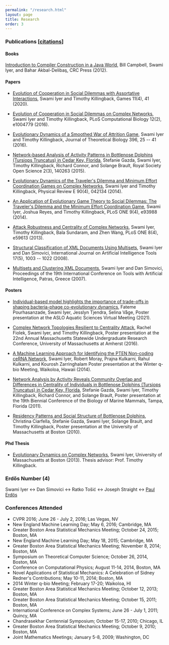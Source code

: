 ```yaml
---
permalink: "/research.html"
layout: page
title: Research
order: 3
---
```


### Publications \[[citations](http://scholar.google.com/citations?user=zdmnT3sAAAAJ)\]

#### Books

[Introduction to Compiler Construction in a Java World](http://www.amazon.com/Introduction-Compiler-Construction-Java-World/dp/1439860882), Bill Campbell, Swami Iyer, and Bahar Akbal-Deliba&#351;, CRC Press (2012).

#### Papers

- [Evolution of Cooperation in Social Dilemmas with Assortative Interactions](https://doi.org/10.3390/g11040041), Swami Iyer and Timothy Killingback, Games 11(4), 41 (2020).

- [Evolution of Cooperation in Social Dilemmas on Complex Networks](http://dx.doi.org/10.1371/journal.pcbi.1004779), Swami Iyer and Timothy Killingback, PLoS Computational Biology 12(2), e1004779 (2016).

- [Evolutionary Dynamics of a Smoothed War of Attrition Game](http://dx.doi.org/10.1016/j.jtbi.2016.02.014), Swami Iyer and Timothy Killingback, Journal of Theoretical Biology 396, 25 -- 41 (2016).

- [Network-based Analysis of Activity Patterns in Bottlenose Dolphins (Tursiops Truncatus) in Cedar Key, Florida](http://dx.doi.org/10.1098/rsos.140263), Stefanie Gazda, Swami Iyer, Timothy Killingback, Richard Connor, and Solange Brault, Royal Society Open Science 2(3), 140263 (2015).

- [Evolutionary Dynamics of the Traveler's Dilemma and Minimum Effort Coordination Games on Complex Networks](http://dx.doi.org/10.1103/PhysRevE.90.042134), Swami Iyer and Timothy Killingback, Physical Review E 90(4), 042134 (2014).

- [An Application of Evolutionary Game Theory to Social Dilemmas: The Traveler's Dilemma and the Minimum Effort Coordination Game](http://dx.doi.org/10.1371/journal.pone.0093988), Swami Iyer, Joshua Reyes, and Timothy Killingback, PLoS ONE 9(4), e93988 (2014).

- [Attack Robustness and Centrality of Complex Networks](http://dx.doi.org/10.1371/journal.pone.0059613), Swami Iyer, Timothy Killingback, Bala Sundaram, and Zhen Wang, PLoS ONE 8(4), e59613 (2013).

- [Structural Classification of XML Documents Using Multisets](/public/research/multisets_long.pdf), Swami Iyer and Dan Simovici, International Journal on Artificial Intelligence Tools 17(5), 1003 -- 1022 (2008).
 
- [Multisets and Clustering XML Documents](/public/research/multisets_short.pdf), Swami Iyer and Dan Simovici, Proceedings of the 19th International Conference on Tools with Artificial Intelligence, Patras, Greece (2007).

#### Posters

- [Individual-based model highlights the importance of trade-offs in shaping bacteria-phage co-evolutionary dynamics](/public/research/aslo_poster1.pdf), Fateme Pourhasanzade, Swami Iyer, Jesslyn Tjendra, Selina V&aring;ge, Poster presentation at the ASLO Aquatic Sciences Virtual Meeting (2021).

- [Complex Network Topologies Resilient to Centrality Attack](/public/research/evolving_network_poster.pdf), Rachel Fiolek, Swami Iyer, and Timothy Killingback, Poster presentation at the 22nd Annual Massachusetts Statewide Undergraduate Research Conference, University of Massachusetts at Amherst (2016).

- [A Machine Learning Approach for Identifying the PTEN Non-coding ceRNA Network](/public/research/cerna_poster.pdf), Swami Iyer, Robert Moray, Prajna Kulkarni, Rahul Kulkarni, and Kourosh Zarringhalam Poster presentation at the Winter q-bio Meeting, Waikoloa, Hawaii (2014).

- [Network Analysis by Activity Reveals Community Overlap and Differences in Centrality of Individuals in Bottlenose Dolphins (Tursiops Truncatus) in Cedar Key, Florida](/public/research/dolphins_poster2.pdf), Stefanie Gazda, Swami Iyer, Timothy Killingback, Richard Connor, and Solange Brault, Poster presentation at the 19th Biennial Conference of the Biology of Marine Mammals, Tampa, Florida (2011). 

- [Residency Patterns and Social Structure of Bottlenose Dolphins](/public/research/dolphins_poster1.pdf), Christina Ciarfella, Stefanie Gazda, Swami Iyer, Solange Brault, and Timothy Killingback, Poster presentation at the University of Massachusetts at Boston (2010).

#### Phd Thesis

- [Evolutionary Dynamics on Complex Networks](http://scholarworks.umb.edu/doctoral_dissertations/113), Swami Iyer, University of Massachusetts at Boston (2013). Thesis advisor: Prof. Timothy Killingback.

### Erdős Number (4)

Swami Iyer &harr;
Dan Simovici &harr;
Ratko Tošić &harr;
Joseph Straight &harr;
[Paul Erd&ouml;s](http://en.wikipedia.org/wiki/Paul_Erd%C5%91s)

### Conferences Attended

- CVPR 2016; June 26 - July 2, 2016; Las Vegas, NV
- New England Machine Learning Day; May 6, 2016; Cambridge, MA
- Greater Boston Area Statistical Mechanics Meeting; October 24, 2015; Boston, MA
- New England Machine Learning Day; May 18, 2015; Cambridge, MA
- Greater Boston Area Statistical Mechanics Meeting; November 8, 2014; Boston, MA
- Symposium on Theoretical Computer Science; October 26, 2014, Boston, MA
- Conference on Computational Physics; August 11-14, 2014, Boston, MA
- Novel Applications of Statistical Mechanics: A Celebration of Sidney Redner's Contributions; May 10-11, 2014; Boston, MA
- 2014 Winter q-bio Meeting; February 17-20; Waikoloa, HI
- Greater Boston Area Statistical Mechanics Meeting; October 12, 2013; Boston, MA
- Greater Boston Area Statistical Mechanics Meeting; October 15, 2011; Boston, MA
- International Conference on Complex Systems; June 26 - July 1, 2011; Quincy, MA
- Chandrasekhar Centennial Symposium; October 15-17, 2010; Chicago, IL
- Greater Boston Area Statistical Mechanics Meeting; October 9, 2010; Boston, MA
- Joint Mathematics Meetings; January 5-8, 2009; Washington, DC
